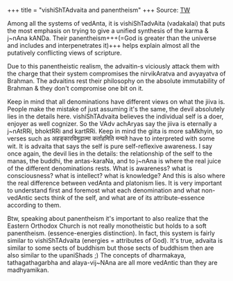+++
title = "vishiShTAdvaita and panentheism"
+++
Source: [TW](https://threadreaderapp.com/thread/1504128575695638529.html)

Among all the systems of vedAnta, it is vishiShTadvAita (vadakalai) that puts the most emphasis on trying to give a unified synthesis of the karma & j~nAna kANDa. Their panentheism+++(=God is greater than the universe and includes and interpenetrates it)+++ helps explain almost all the putatively conflicting views of scripture.

Due to this panentheistic realism, the advaitin-s viciously attack them with the charge that their system compromises the nirvikAratva and avyayatva of Brahman. The advaitins rest their philosophy on the absolute immutability of Brahman & they don't compromise one bit on it. 

Keep in mind that all denominations have different views on what the jiiva is. People make the mistake of just assuming it's the same, the devil absolutely lies in the details here. vishiShTAdvaita believes the individual self is a doer, enjoyer as well cognizer. So the VAdv achAryas say the jiiva is eternally a j~nAtRRi, bhoktRRi and kartRRi. Keep in mind the giita is more saMkhyin, so verses such as अहङ्कारविमूढात्मा कर्ताहमिति मन्यते have to interpreted with some wit. It is advaita that says the self is pure self-reflexive awareness. I say once again, the devil lies in the details: the relationship of the self to the manas, the buddhi, the antas-karaNa, and to j~nAna is where the real juice of the different denominations rests. What is awareness? what is consciousness? what is intellect? what is knowledge? And this is also where the real difference between vedAnta and platonism lies. It is very important to understand first and foremost what each denomination and what non-vedAntic sects think of the self, and what are of its attribute-essence according to them. 

Btw, speaking about panentheism it's important to also realize that the Eastern Orthodox Church is not really monotheistic but holds to a soft panentheism. (essence-energies distinction). In fact, this system is fairly similar to vishiShTAdvaita (energies = attributes of God). It's true, advaita is similar to some sects of buddhism but those sects of buddhism then are also similar to the upaniShads ;) The concepts of dharmakaya, tathagathagarbha and alaya-vij~NAna are all more vedAntic than they are madhyamikan.
